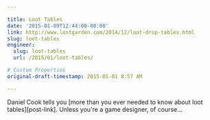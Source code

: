 ```yaml
---

title: Loot Tables
date: '2015-01-09T12:44:00-08:00'
link: http://www.lostgarden.com/2014/12/loot-drop-tables.html
slug: loot-tables
engineer:
  slug: loot-tables
  url: /2015/01/loot-tables/

# Custom Properties
original-draft-timestamp: 2015-01-01 8:57 AM

---
```


Daniel Cook tells you [more than you ever needed to know about loot tables][post-link]. Unless you're a game designer, of course...

